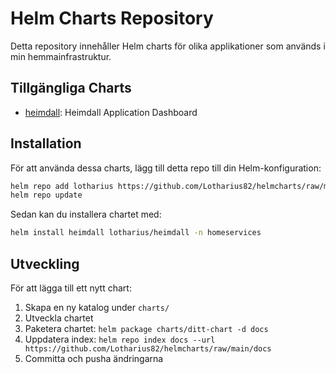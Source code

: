 # Helm Charts Repository

Detta repository innehåller Helm charts för olika applikationer som används i min hemmainfrastruktur.

## Tillgängliga Charts

- [heimdall](charts/heimdall/): Heimdall Application Dashboard

## Installation

För att använda dessa charts, lägg till detta repo till din Helm-konfiguration:

```bash
helm repo add lotharius https://github.com/Lotharius82/helmcharts/raw/main/docs
helm repo update
```

Sedan kan du installera chartet med:

```bash
helm install heimdall lotharius/heimdall -n homeservices
```

## Utveckling

För att lägga till ett nytt chart:

1. Skapa en ny katalog under `charts/`
2. Utveckla chartet
3. Paketera chartet: `helm package charts/ditt-chart -d docs`
4. Uppdatera index: `helm repo index docs --url https://github.com/Lotharius82/helmcharts/raw/main/docs`
5. Committa och pusha ändringarna 